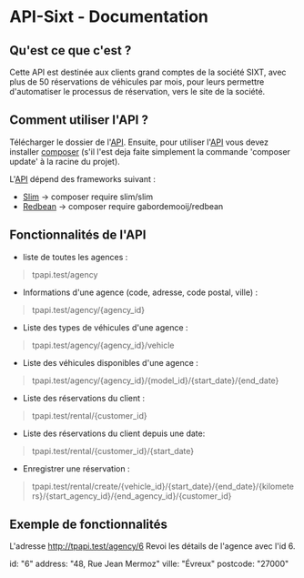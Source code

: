 <h1>API-Sixt - Documentation</h1>

Qu'est ce que c'est ?
----------------------------------------------

Cette API est destinée aux clients grand comptes de la société SIXT, 
avec plus de 50 réservations de véhicules par mois,
pour leurs permettre d'automatiser le processus de réservation,
vers le site de la société.




Comment utiliser l'API ?
----------------------------------------------

Télécharger le dossier de l'[API](https://github.com/tguyonnet/api-sixt/archive/master.zip).
Ensuite, pour utiliser l'[API](https://github.com/tguyonnet/api-sixt/archive/master.zip) vous devez installer [composer](https://getcomposer.org/) (s'il l'est deja faite simplement la commande
'composer update' à la racine du projet).

L'[API](https://github.com/tguyonnet/api-sixt/archive/master.zip) dépend des frameworks suivant :
- [Slim](https://www.slimframework.com/) -> composer require slim/slim
- [Redbean](https://www.redbeanphp.com/index.php) -> composer require gabordemooij/redbean




Fonctionnalités de l'API
----------------------------------------------

* liste de toutes les agences :
> tpapi.test/agency


* Informations d'une agence (code, adresse, code postal, ville) :
> tpapi.test/agency/{agency_id}


* Liste des types de véhicules d'une agence :
> tpapi.test/agency/{agency_id}/vehicle


* Liste des véhicules disponibles d'une agence :
> tpapi.test/agency/{agency_id}/{model_id}/{start_date}/{end_date}


* Liste des réservations du client :
> tpapi.test/rental/{customer_id}


* Liste des réservations du client depuis une date:
> tpapi.test/rental/{customer_id}/{start_date}


* Enregistrer une réservation :
> tpapi.test/rental/create/{vehicle_id}/{start_date}/{end_date}/{kilometers}/{start_agency_id}/{end_agency_id}/{customer_id}




Exemple de fonctionnalités
----------------------------------------------

L'adresse http://tpapi.test/agency/6
Revoi les détails de l'agence avec l'id 6.

id:         "6"
address:	"48, Rue Jean Mermoz"
ville:	    "Évreux"
postcode:	"27000"

